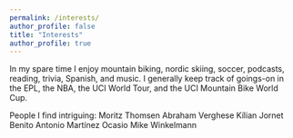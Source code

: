 ```yaml
---
permalink: /interests/
author_profile: false
title: "Interests"
author_profile: true
---
```


In my spare time I enjoy mountain biking, nordic skiing, soccer, podcasts, reading, trivia, Spanish, and music. I generally keep track of goings-on in the EPL, the NBA, the UCI World Tour, and the UCI Mountain Bike World Cup.

People I find intriguing:
Moritz Thomsen
Abraham Verghese
Kílian Jornet
Benito Antonio Martínez Ocasio
Mike Winkelmann

